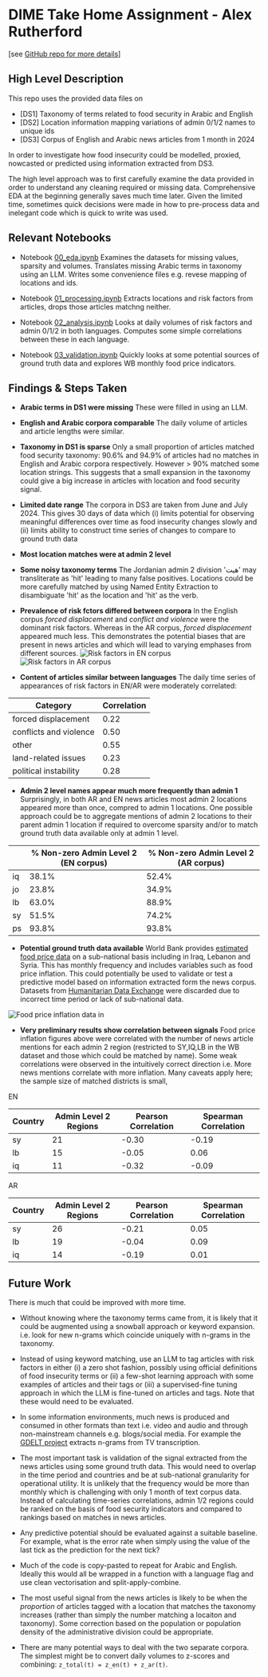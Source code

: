 # DIME Take Home Assignment - Alex Rutherford
[see [GitHub repo for more details](https://github.com/alexrutherford/dime_take_home)]

## High Level Description

This repo uses the provided data files on

* [DS1] Taxonomy of terms related to food security in Arabic and English
* [DS2] Location information mapping variations of admin 0/1/2 names to unique ids
* [DS3] Corpus of English and Arabic news articles from 1 month in 2024

In order to investigate how food insecurity could be modelled, proxied, nowcasted or predicted using information extracted from DS3.  

The high level approach was to first carefully examine the data provided in order to understand any cleaning required or missing data. Comprehensive EDA at the beginning generally saves much time later. Given the limited time, sometimes quick decisions were made in how to pre-process data and inelegant code which is quick to write was used.

## Relevant Notebooks

- Notebook [00_eda.ipynb](notebooks/00_eda.ipynb) Examines the datasets for missing values, sparsity and volumes. Translates missing Arabic terms in taxonomy using an LLM. Writes some convenience files e.g. revese mapping of locations and ids.

- Notebook [01_processing.ipynb](notebooks/01_processing.ipynb) Extracts locations and risk factors from articles, drops those articles matchng neither.

- Notebook [02_analysis.ipynb](notebooks/02_analysis.ipynb) Looks at daily volumes of risk factors and admin 0/1/2 in both languages. Computes some simple correlations between these in each language.

- Notebook [03_validation.ipynb](notebooks/03_validation.ipynb) Quickly looks at some potential sources of ground truth data and explores WB monthly food price indicators.

## Findings & Steps Taken

- **Arabic terms in DS1 were missing** These were filled in using an LLM.
- **English and Arabic corpora comparable** The daily volume of articles and article lengths were similar.
- **Taxonomy in DS1 is sparse** Only a small proportion of articles matched food security taxonomy: 90.6% and 94.9% of articles had no matches in English and Arabic corpora respectively. However > 90% matched some location strings. This suggests that a small expansion in the taxonomy could give a big increase in articles with location and food security signal.
- **Limited date range** The corpora in DS3 are taken from June and July 2024. This gives 30 days of data which (i) limits potential for observing meaningful differences over time as food insecurity changes slowly and (ii) limits ability to construct time series of changes to compare to ground truth data
- **Most location matches were at admin 2 level**
- **Some noisy taxonomy terms** The Jordanian admin 2 division 'هیت' may transliterate as 'hit' leading to many false positives. Locations could be more carefully matched by using Named Entity Extraction to disambiguate 'hit' as the location and 'hit' as the verb.
- **Prevalence of risk fctors differed between corpora** In the English corpus _forced displacement_ and _conflict and violence_ were the dominant risk factors. Whereas in the AR corpus, _forced displacement_ appeared much less. This demonstrates the potential biases that are present in news articles and which will lead to varying emphases from different sources. 
![Risk factors in EN corpus](figures/daily_article_counts_by_risk_factor_en.png)
![Risk factors in AR corpus](figures/daily_article_counts_by_risk_factor_ar.png)

- **Content of articles similar between languages** The daily time series of appearances of risk factors in EN/AR were moderately correlated: 

| Category                  | Correlation |
|----------------------------|-------------|
| forced displacement        | 0.22        |
| conflicts and violence     | 0.50        |
| other                      | 0.55        |
| land-related issues        | 0.23        |
| political instability      | 0.28        |

- **Admin 2 level names appear much more frequently than admin 1** Surprisingly, in both AR and EN news articles most admin 2 locations appeared more than once, compred to admin 1 locations. One possible approach could be to aggregate mentions of admin 2 locations to their parent admin 1 location if required to overcome sparsity and/or to match ground truth data available only at admin 1 level.

|           | % Non-zero Admin Level 2 (EN corpus) | % Non-zero Admin Level 2 (AR corpus) |
|-----------|---------------------------------------|---------------------------------------|
| iq        | 38.1%                                | 52.4%                                |
| jo        | 23.8%                                | 34.9%                                |
| lb        | 63.0%                                | 88.9%                                |
| sy        | 51.5%                                | 74.2%                                |
| ps        | 93.8%                                | 93.8%                                |


- **Potential ground truth data available** World Bank provides [estimated food price data](https://microdata.worldbank.org/index.php/catalog/4483/get-microdata) on a sub-national basis including in Iraq, Lebanon and Syria. This has monthly frequency and includes variables such as food price inflation. This could potentially be used to validate or test a predictive model based on information extracted form the news corpus. Datasets from [Humanitarian Data Exchange](https://data.humdata.org/dataset/syrian-arab-republic-food-security-agriculture-severity-classification#) were discarded due to incorrect time period or lack of sub-national data.

![Food price inflation data in ](figures/wb_food_inflation_IRQ_adm2_multiplot.png)

- **Very preliminary results show correlation between signals** Food price inflation figures above were correlated with the number of news article mentions for each admin 2 region (restricted to SY,IQ,LB in the WB dataset and those which could be matched by name). Some weak correlations were observed in the intuitively correct direction i.e. More news mentions correlate with more inflation. Many caveats apply here; the sample size of matched districts is small, 

EN

| Country | Admin Level 2 Regions | Pearson Correlation | Spearman Correlation |
|---------|----------------------|-------------------|--------------------|
| sy      | 21                   | -0.30             | -0.19              |
| lb      | 15                   | -0.05             | 0.06               |
| iq      | 11                   | -0.32             | -0.09              |

AR

| Country | Admin Level 2 Regions | Pearson Correlation | Spearman Correlation |
|---------|----------------------|-------------------|--------------------|
| sy      | 26                   | -0.21             | 0.05               |
| lb      | 19                   | -0.04             | 0.09               |
| iq      | 14                   | -0.19             | 0.01               |



## Future Work

There is much that could be improved with more time.

- Without knowing where the taxonomy terms came from, it is likely that it could be augmented using a snowball approach or keyword expansion. i.e. look for new n-grams which coincide uniquely with n-grams in the taxonomy.

- Instead of using keyword matching, use an LLM to tag articles with risk factors in either (i) a zero shot fashion, possibly using official definitions of food insecurity terms or (ii) a few-shot learning approach with some examples of articles and their tags or (iii) a supervised-fine tuning approach in which the LLM is fine-tuned on articles and tags. Note that these would need to be evaluated.

- In some information environments, much news is produced and consumed in other formats than text i.e. video and audio and through non-mainstream channels e.g. blogs/social media. For example the [GDELT project](https://www.gdeltproject.org/data.html#rawdatafiles) extracts n-grams from TV transcription.

- The most important task is validation of the signal extracted from the news articles using some ground truth data. This would need to overlap in the time period and countries and be at sub-national granularity for operational utility. It is unlikely that the frequency would be more than monthly which is challenging with only 1 month of text corpus data. Instead of calculating time-series correlations, admin 1/2 regions could be ranked on the basis of food security indicators and compared to rankings based on matches in news articles.

- Any predictive potential should be evaluated against a suitable baseline. For example, what is the error rate when simply using the value of the last tick as the prediction for the next tick?

- Much of the code is copy-pasted to repeat for Arabic and English. Ideally this would all be wrapped in a function with a language flag and use clean vectorisation and split-apply-combine.

- The most useful signal from the news articles is likely to be when the _proportion_ of articles tagged with a location that matches the taxonomy increases (rather than simply the number matching a locaiton and taxonomy). Some correction based on the population or population density of the administrative division could be appropriate.

- There are many potential ways to deal with the two separate corpora. The simplest might be to convert daily volumes to z-scores and combining: `z_total(t) = z_en(t) + z_ar(t)`.

